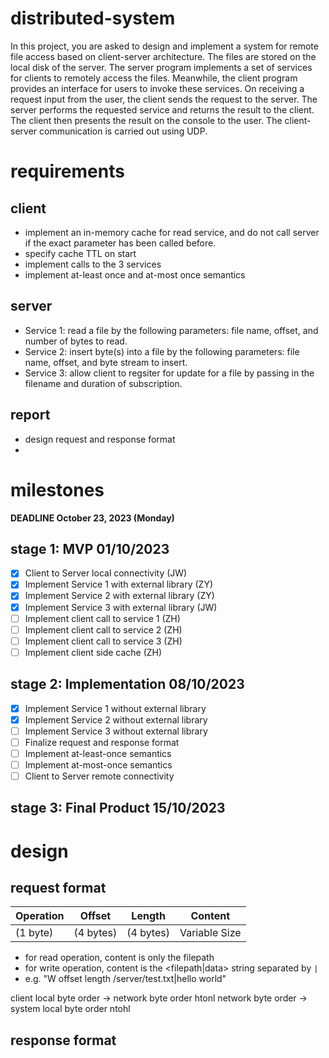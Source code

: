 # distributed-system

In this project, you are asked to design and implement a system for remote file
access based on client-server architecture. The files are stored on the local disk of
the server. The server program implements a set of services for clients to remotely
access the files. Meanwhile, the client program provides an interface for users to
invoke these services. On receiving a request input from the user, the client sends
the request to the server. The server performs the requested service and returns the
result to the client. The client then presents the result on the console to the user. The
client-server communication is carried out using UDP.

# requirements

## client

- implement an in-memory cache for read service, and do not call server if the exact parameter has been called before.
- specify cache TTL on start
- implement calls to the 3 services
- implement at-least once and at-most once semantics

## server

- Service 1: read a file by the following parameters: file name, offset, and number of bytes to read.
- Service 2: insert byte(s) into a file by the following parameters: file name, offset, and byte stream to insert.
- Service 3: allow client to regsiter for update for a file by passing in the filename and duration of subscription.

## report

- design request and response format
-

# milestones

**DEADLINE October 23, 2023 (Monday)**

## stage 1: MVP 01/10/2023

- [x] Client to Server local connectivity (JW)
- [x] Implement Service 1 with external library (ZY)
- [x] Implement Service 2 with external library (ZY)
- [x] Implement Service 3 with external library (JW)
- [ ] Implement client call to service 1 (ZH)
- [ ] Implement client call to service 2 (ZH)
- [ ] Implement client call to service 3 (ZH)
- [ ] Implement client side cache (ZH)

## stage 2: Implementation 08/10/2023

- [x] Implement Service 1 without external library
- [x] Implement Service 2 without external library
- [ ] Implement Service 3 without external library
- [ ] Finalize request and response format
- [ ] Implement at-least-once semantics
- [ ] Implement at-most-once semantics
- [ ] Client to Server remote connectivity

## stage 3: Final Product 15/10/2023


# design

## request format

| Operation | Offset    | Length    | Content       |
|-----------|-----------|-----------|---------------|
| (1 byte)  | (4 bytes) | (4 bytes) | Variable Size |

- for read operation, content is only the filepath
- for write operation, content is the <filepath|data> string separated by `|`
- e.g. "W offset length /server/test.txt|hello world"

client local byte order -> network byte order htonl
network byte order -> system local byte order ntohl


## response format



